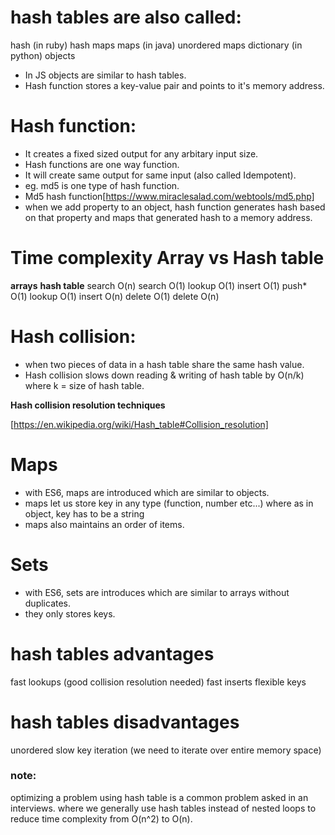 # hash tables are also called:

hash (in ruby)
hash maps
maps (in java)
unordered maps
dictionary (in python)
objects

- In JS objects are similar to hash tables.
- Hash function stores a key-value pair and points to it's memory address.

# Hash function:

- It creates a fixed sized output for any arbitary input size.
- Hash functions are one way function.
- It will create same output for same input (also called Idempotent).
- eg. md5 is one type of hash function.
- Md5 hash function[https://www.miraclesalad.com/webtools/md5.php]
- when we add property to an object, hash function generates hash based on that property and maps that generated hash to a memory address.

# Time complexity Array vs Hash table

**arrays** **hash table**
search O(n) search O(1)
lookup O(1) insert O(1)
push\* O(1) lookup O(1)
insert O(n) delete O(1)
delete O(n)

# Hash collision:

- when two pieces of data in a hash table share the same hash value.
- Hash collision slows down reading & writing of hash table by O(n/k) where k = size of hash table.

**Hash collision resolution techniques**

[https://en.wikipedia.org/wiki/Hash_table#Collision_resolution]

# Maps

- with ES6, maps are introduced which are similar to objects.
- maps let us store key in any type (function, number etc...) where as in object, key has to be a string
- maps also maintains an order of items.

# Sets

- with ES6, sets are introduces which are similar to arrays without duplicates.
- they only stores keys.

# hash tables advantages

fast lookups (good collision resolution needed)
fast inserts
flexible keys

# hash tables disadvantages

unordered
slow key iteration (we need to iterate over entire memory space)

### note:

optimizing a problem using hash table is a common problem asked in an interviews. where we generally use hash tables instead of nested loops to reduce time complexity from O(n^2) to O(n).

